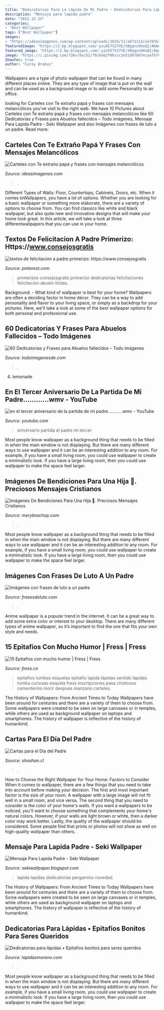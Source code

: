 ```yaml
---
title: "Dedicatorias Para La Lápida De Mi Padre ~ Dedicatorias Para Lápidas • Epitafios Bonitos Para Seres Queridos"
description: "Mensaje para lapida padre"
date: "2021-12-25"
categories:
- "Best Wallpaper"
tags: ["Best Wallpaper"]
images:
- "https://ideasimagenes.com/wp-content/uploads/2016/11/a671111c1e7035420720c91b496f70f0.jpg"
featuredImage: "https://2.bp.blogspot.com/-yzu9I7S27VE/XBqqncHXxQI/AAAAAAAA35g/t0_GD6vKHKUI9-8yAa4siFTR-craCEwSACLcBGAs/w1200-h630-p-k-no-nu/linda%2Btarjeta%2Bimagen%2Bcumpleanos%2Bpara%2Bmi%2Bhija.jpg"
featured_image: "https://2.bp.blogspot.com/-yzu9I7S27VE/XBqqncHXxQI/AAAAAAAA35g/t0_GD6vKHKUI9-8yAa4siFTR-craCEwSACLcBGAs/w1200-h630-p-k-no-nu/linda%2Btarjeta%2Bimagen%2Bcumpleanos%2Bpara%2Bmi%2Bhija.jpg"
image: "https://i.pinimg.com/736x/6a/b2/f0/6ab2f0bccc1e51d87b67ecaafb76de8c.jpg"
ShowToc: true
author: "Carey Brakus"
---
```





Wallpapers are a type of photo wallpaper that can be found in many different places online. They are any type of image that is put on the wall and can be used as a background image or to add some Personality to an office.

	

		
looking for Carteles con Te extraño papá y frases con mensajes melancólicos you've visit to the right web. We have 10 Pictures about Carteles con Te extraño papá y frases con mensajes melancólicos like 60 Dedicatorias y Frases para Abuelos fallecidos – Todo imágenes, Mensaje Para Lapida Padre - Seki Wallpaper and also Imágenes con frases de luto a un padre. Read more:
		
    
## Carteles Con Te Extraño Papá Y Frases Con Mensajes Melancólicos

<img loading=lazy src="https://ideasimagenes.com/wp-content/uploads/2016/11/a671111c1e7035420720c91b496f70f0.jpg" onerror="this.onerror=null;this.src='https://tse4.mm.bing.net/th?id=OIP.pnERHB5wNUIHIMkbSW9w8ADSEp&amp;pid=15.1';" alt="Carteles con Te extraño papá y frases con mensajes melancólicos">

_Source: ideasimagenes.com_

>. 

	

Different Types of Walls: Floor, Countertops, Cabinets, Doors, etc.
When it comes toWallpapers, you have a lot of options. Whether you are looking for a basic wallpaper or something more elaborate, there are a variety of options to choose from. You can find classics like white and black wallpaper, but also quite new and innovative designs that will make your home look great. In this article, we will take a look at three differentwallpapers that you can use in your home.

    
## Textos De Felicitacion A Padre Primerizo: Https://www.consejosgratis

<img loading=lazy src="https://i.pinimg.com/736x/6a/b2/f0/6ab2f0bccc1e51d87b67ecaafb76de8c.jpg" onerror="this.onerror=null;this.src='https://tse2.mm.bing.net/th?id=OIP.RwZW9Q2as2sc6i3TVshEUgAAAA&amp;pid=15.1';" alt="textos de felicitacion a padre primerizo: https://www.consejosgratis">

_Source: pinterest.com_

>primerizos consejosgratis primerizo dedicatorias felicitaciones felicitacion abuelo lindas. 

	

Background: - What kind of wallpaper is best for your home?
Wallpapers are often a deciding factor in home décor. They can be a way to add personality and flavor to your living space, or simply as a backdrop for your pictures. Here, we'll take a look at some of the best wallpaper options for both personal and professional use.

    
## 60 Dedicatorias Y Frases Para Abuelos Fallecidos – Todo Imágenes

<img loading=lazy src="https://todoimagenesde.com/wp-content/uploads/2021/08/dia-de-la-secretaria-768x768.jpg" onerror="this.onerror=null;this.src='https://tse1.mm.bing.net/th?id=OIP.qAEP9DjcPX-FWK3elFCZXgHaHa&amp;pid=15.1';" alt="60 Dedicatorias y Frases para Abuelos fallecidos – Todo imágenes">

_Source: todoimagenesde.com_

>. 

	

4. lemonade 

    
## En El Tercer Aniversario De La Partida De Mi Padre............wmv - YouTube

<img loading=lazy src="http://i.ytimg.com/vi/iHfHGI2n9Go/maxresdefault.jpg" onerror="this.onerror=null;this.src='https://tse4.mm.bing.net/th?id=OIP.ZSt0EDdy2MwEwgK_X7nr6wHaEK&amp;pid=15.1';" alt="en el tercer aniversario de la partida de mi padre............wmv - YouTube">

_Source: youtube.com_

>aniversario partida el padre mi tercer. 

	

Most people know wallpaper as a background thing that needs to be filled in when the main window is not displaying. But there are many different ways to use wallpaper and it can be an interesting addition to any room. For example, if you have a small living room, you could use wallpaper to create a minimalistic look. If you have a large living room, then you could use wallpaper to make the space feel larger.

    
## Imágenes De Bendiciones Para Una Hija 🧡. Preciosos Mensajes Cristianos

<img loading=lazy src="https://2.bp.blogspot.com/-yzu9I7S27VE/XBqqncHXxQI/AAAAAAAA35g/t0_GD6vKHKUI9-8yAa4siFTR-craCEwSACLcBGAs/w1200-h630-p-k-no-nu/linda%2Btarjeta%2Bimagen%2Bcumpleanos%2Bpara%2Bmi%2Bhija.jpg" onerror="this.onerror=null;this.src='https://tse2.mm.bing.net/th?id=OIP.VAufUeBi2pnvdrNABDgLpwHaD4&amp;pid=15.1';" alt="Imágenes De Bendiciones Para Una Hija 🧡. Preciosos Mensajes Cristianos">

_Source: merybrachop.com_

>. 

	

Most people know wallpaper as a background thing that needs to be filled in when the main window is not displaying. But there are many different ways to use wallpaper and it can be an interesting addition to any room. For example, if you have a small living room, you could use wallpaper to create a minimalistic look. If you have a large living room, then you could use wallpaper to make the space feel larger.

    
## Imágenes Con Frases De Luto A Un Padre

<img loading=lazy src="https://frasesdeluto.com/wp-content/uploads/2020/04/5-10.jpg" onerror="this.onerror=null;this.src='https://tse2.mm.bing.net/th?id=OIP.Ruwot_HUng9eM3KgSrGXmgAAAA&amp;pid=15.1';" alt="Imágenes con frases de luto a un padre">

_Source: frasesdeluto.com_

>. 

	

Anime wallpaper is a popular trend in the internet. It can be a great way to add some extra color or interest to your desktop. There are many different types of anime wallpaper, so it’s important to find the one that fits your own style and needs.

    
## 15 Epitafios Con Mucho Humor | Fress | Fress

<img loading=lazy src="https://fress.co/wp-content/uploads/2014/05/epitafio-4.jpg" onerror="this.onerror=null;this.src='https://tse1.mm.bing.net/th?id=OIP._M8jedWWz-U5xDoFuYPVhAHaFK&amp;pid=15.1';" alt="15 Epitafios con mucho humor | Fress | Fress">

_Source: fress.co_

>epitafios tumbas esquelas epitafio lapida lápidas sentido lapidas tumba curiosas esquela fress inscripciones pasa chistosos cementerios morir despues manzano carteles. 

	

The History of Wallpapers: From Ancient Times to Today
Wallpapers have been around for centuries and there are a variety of them to choose from. Some wallpapers were created to be seen on large canvases or in temples, while others are used as background wallpaper on laptops and smartphones. The history of wallpaper is reflective of the history of humankind.

    
## Cartas Para El Día Del Padre

<img loading=lazy src="https://www.shoshan.cl/images/disenos/insertables/capturas/cartas_dia_del_padre.jpg" onerror="this.onerror=null;this.src='https://tse1.mm.bing.net/th?id=OIP.mkRwHok_aqCIyUxtn-BvsAHaDt&amp;pid=15.1';" alt="Cartas para el Día del Padre">

_Source: shoshan.cl_

>. 

	

How to Choose the Right Wallpaper for Your Home: Factors to Consider
When it comes to wallpaper, there are a few things that you need to take into account before making your decision. The first and most important factor is the size of your room. A wallpaper with a large image will not fit well in a small room, and vice versa. 
The second thing that you need to consider is the color of your home's walls. If you want a wallpapers to be noticed, you'll want to choose something that complements your home's natural colors. However, if your walls are light brown or white, then a darker color may work better. 
Lastly, the quality of the wallpaper should be considered. Some people find that prints or photos will not show as well on high-quality wallpaper than others.

    
## Mensaje Para Lapida Padre - Seki Wallpaper

<img loading=lazy src="https://www.decoracioneslamancha.com/uploads/734621-600x1000/galeria_1/1478027723778.1.jpg.png" onerror="this.onerror=null;this.src='https://tse4.mm.bing.net/th?id=OIP.DxFcPdg9AUWdaIndEUKHoQAAAA&amp;pid=15.1';" alt="Mensaje Para Lapida Padre - Seki Wallpaper">

_Source: sekiwallpaper.blogspot.com_

>lapida lapidas dedicatorias pergamino novedad. 

	

The History of Wallpapers: From Ancient Times to Today
Wallpapers have been around for centuries and there are a variety of them to choose from. Some wallpapers were created to be seen on large canvases or in temples, while others are used as background wallpaper on laptops and smartphones. The history of wallpaper is reflective of the history of humankind.

    
## Dedicatorias Para Lápidas • Epitafios Bonitos Para Seres Queridos

<img loading=lazy src="https://lapidasmoreno.com/wp-content/uploads/2018/05/Dedicatorias-para-un-padre-fallecido-620x380.jpg" onerror="this.onerror=null;this.src='https://tse2.mm.bing.net/th?id=OIP.V8YtQNuBnQ8jDafGIW3-hQHaEi&amp;pid=15.1';" alt="Dedicatorias para lápidas • Epitafios bonitos para seres queridos">

_Source: lapidasmoreno.com_

>. 

	

Most people know wallpaper as a background thing that needs to be filled in when the main window is not displaying. But there are many different ways to use wallpaper and it can be an interesting addition to any room. For example, if you have a small living room, you could use wallpaper to create a minimalistic look. If you have a large living room, then you could use wallpaper to make the space feel larger.

